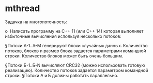 # mthread
Задачка на многопоточность:

o​ ​ ​Написать программу на C++ 11 (или C++ 14) которая выполняет избыточные вычисления используя несколько потоков:

§​Потоки А-1..А-M генерируют блоки случайных данных. Количество потоков, блоков и размер блока задается параметрами командной строки. Количество блоков может быть очень большим.

§​Потоки Б-1..Б-N вычисляют CRC32 (можно использовать готовую реализацию). Количество потоков задается параметром командной строки.
§​Потоки A и Б должны работать параллельно.
